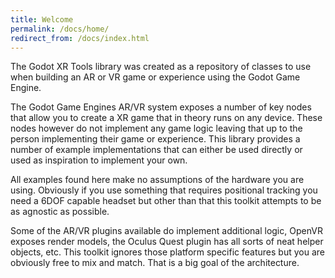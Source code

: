 ```yaml
---
title: Welcome
permalink: /docs/home/
redirect_from: /docs/index.html
---
```


The Godot XR Tools library was created as a repository of classes to use when building
an AR or VR game or experience using the Godot Game Engine.

The Godot Game Engines AR/VR system exposes a number of key nodes that allow you to 
create a XR game that in theory runs on any device. These nodes however do not implement
any game logic leaving that up to the person implementing their game or experience. This
library provides a number of example implementations that can either be used directly
or used as inspiration to implement your own.

All examples found here make no assumptions of the hardware you are using. Obviously
if you use something that requires positional tracking you need a 6DOF capable headset
but other than that this toolkit attempts to be as agnostic as possible.

Some of the AR/VR plugins available do implement additional logic, OpenVR exposes render
models, the Oculus Quest plugin has all sorts of neat helper objects, etc. This toolkit
ignores those platform specific features but you are obviously free to mix and match.
That is a big goal of the architecture.
